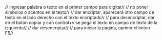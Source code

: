 // ingresar palabra o texto en el primer campo para digitar//
// no poner simbolos o acentos en el texto//
// dar encriptar, aparecerá otro campo de texto en el lado derecho con el texto encriptado//
// para desencriptar, dar en el boton copiar y con control+v se pega el texto en campo de texto de la izquierda//
// dar desencriptar//
// para iniciar la pagina, oprimir el boton F5//
